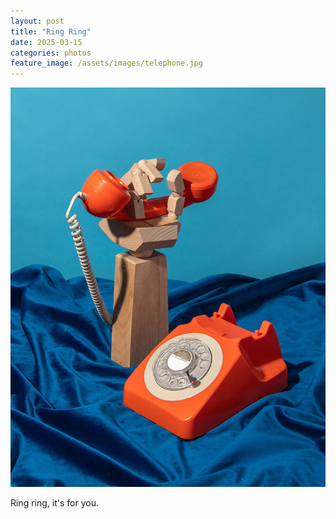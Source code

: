 ```yaml
---
layout: post
title: "Ring Ring"
date: 2025-03-15
categories: photos
feature_image: /assets/images/telephone.jpg
---
```


![Sample Image](/assets/images/telephone.jpg)

Ring ring, it's for you.